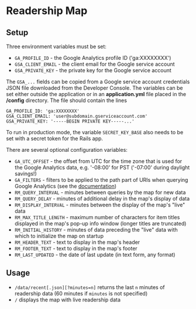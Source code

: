 # Readership Map

## Setup

Three environment variables must be set:

* `GA_PROFILE_ID` - the Google Analytics profile ID ('ga:XXXXXXXX')
* `GSA_CLIENT_EMAIL` - the client email for the Google service account
* `GSA_PRIVATE_KEY` - the private key for the Google service account

The `GSA_...` fields can be copied from a Google service account
credentials JSON file downloaded from the Developer Console.
The variables can be set either outside the application or in an
**application.yml** file placed in the **/config** directory.
The file should contain the lines

```
GA_PROFILE_ID: 'ga:XXXXXXXX'
GSA_CLIENT_EMAIL: 'user@subdomain.gserviceaccount.com'
GSA_PRIVATE_KEY: '-----BEGIN PRIVATE KEY-----...'
```

To run in production mode, the variable `SECRET_KEY_BASE`
also needs to be set with a secret token for the Rails app.

There are several optional configuration variables:

* `GA_UTC_OFFSET` - the offset from UTC for the time zone that is used
                    for the Google Analytics data, e.g. '-08:00' for PST
                    ('-07:00' during daylight savings!)
* `GA_FILTERS` - filters to be applied to the path part of URIs when
                 querying Google Analytics (see the [documentation](https://developers.google.com/analytics/devguides/reporting/core/v3/reference#filters))
* `RM_QUERY_INTERVAL` - minutes between queries by the map for new data
* `RM_QUERY_DELAY` - minutes of additional delay in the map's display of data
* `RM_DISPLAY_INTERVAL` - minutes between the display of the map's "live" data
* `RM_MAX_TITLE_LENGTH` - maximum number of characters for item titles displayed
                          in the map's pop-up info window (longer titles are
                          truncated)
* `RM_INITIAL_HISTORY` - minutes of data preceding the "live" data with which
                         to initialize the map on startup
* `RM_HEADER_TEXT` - text to display in the map's header
* `RM_FOOTER_TEXT` - text to display in the map's footer
* `RM_LAST_UPDATED` - the date of last update (in text form, any format)

## Usage

* `/data/recent[.json][?minutes=n]` returns the last `n` minutes of readership
  data (60 minutes if `minutes` is not specified)
* `/` displays the map with live readership data
